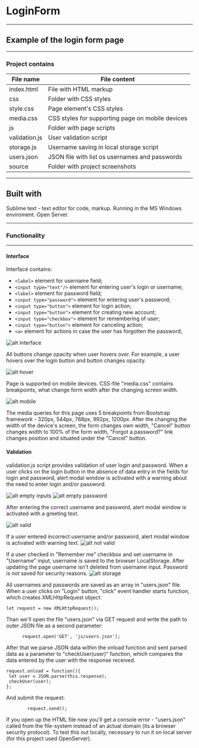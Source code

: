 # LoginForm
---------------------------------
## Example of the login form page
---------------------------------
### Project contains
 File name         |   File content
-------------------|------------------
index.html         |File with HTML markup
css                |Folder with CSS styles
   style.css       |Page element's CSS styles
   media.css       |CSS styles for supporting page on mobile devices
js                 |Folder with page scripts
   validation.js   |User validation script
   storage.js      |Username saving in local storage script
   users.json      |JSON file with list os usernames and passwords
source             |Folder with project screenshots

----------------------------------------
Built with
----------------------------------------
Sublime text - text editor for code, markup. 
Running in the MS Windows enviroment.
Open Server.

----------------------------------------

### Functionality
----------------------------------------
#### Interface
Interface contains:
  - `<label>` element for username field;
  - `<input type="text"/>` element for entering user's login or username;
  - `<label>` element for password field;
  - `<input type="password">` element for entering user's password;
  - `<input type="button">` element for login action;
  - `<input type="button">` element for creating new account;
  - `<input type="checkbox">` element for remembering of user;
  - `<input type="button">` element for canceling action;
  - `<a>` element for actions in case the user has forgotten the password;
 
![alt interface](https://github.com/AlexShyshkov/LoginForm/blob/master/source/screenshots/login_form.png)

All buttons change opacity when user hovers over. For example, a user hovers over the login button and button changes opacity.

![alt hover](https://github.com/AlexShyshkov/LoginForm/blob/master/source/screenshots/hover_button.png)

Page is supported on mobile devices. CSS-file "media.css" contains breakpoints, what change form width after the changing screen width.

![alt mobile](https://github.com/AlexShyshkov/LoginForm/blob/master/source/screenshots/mobile.png)

The media queries for this page uses 5 breakpoints from Bootstrap framework - 320px, 544px, 768px, 992px, 1200px.
After the changing the width of the device's screen, the form changes own width, "Cancel" button changes width to 100% of the form width, "Forgot a password?" link changes position and situated under the "Cancel" button.

#### Validation

validation.js script provides validation of user login and password. 
When a user clicks on the login button in the absence of data entry in the fields for login and password, alert modal window is activated with a warning about the need to enter login and/or password.

![alt empty inputs](https://github.com/AlexShyshkov/LoginForm/blob/master/source/screenshots/empty_inputs.png)
![alt empty password](https://github.com/AlexShyshkov/LoginForm/blob/master/source/screenshots/empty_password.png)

After entering the correct username and password, alert modal window is activated with a greeting text.

![alt valid](https://github.com/AlexShyshkov/LoginForm/blob/master/source/screenshots/valid_user.png)

If a user entered incorrect username and/or password, alert modal window is activated with warning text.
![alt not valid](https://github.com/AlexShyshkov/LoginForm/blob/master/source/screenshots/not_valid_user.png)

If a user checked in "Remember me" checkbox and set username in "Username" input, username is saved to the browser LocalStorage. After updating the page username isn't deleted from username input. Password is not saved for security reasons.
![alt storage](https://github.com/AlexShyshkov/LoginForm/blob/master/source/screenshots/local_storage.png)

All usernames and passwords are saved as an array in "users.json" file.
When a user clicks on "Login" button, "click" event handler starts function, which creates XMLHttpRequest object:

    let request = new XMLHttpRequest();
    
Than we'll open the file "users.json" via GET request and write the path to outer JSON file as a second parameter:

		  request.open('GET', 'js/users.json');

After that we parse JSON data within the onload function and sent parsed data as a parameter to "checkUser(user)" function, which compares the data entered by the user with the response received.

    request.onload = function(){
     let user = JSON.parse(this.response);
     checkUser(user);
    };

And submit the request:
  
		    request.send();

If you open up the HTML file now you'll get a console error - "users.json" called from the file-system instead of an actual domain (its a browser security protocol). To test this out locally, necessary to run it on local server (for this project used OpenServer).
